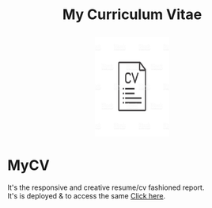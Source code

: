# <p align="center">My Curriculum Vitae</p>
<p align="center">
  <img width="150" height="200" src="cv.jpg">
</p>

MyCV
====
It's the responsive and creative resume/cv fashioned report.</br>
It's is deployed & to access the same <a href="https://akshaychaudhari.github.io/MyCV/">Click here</a>.

